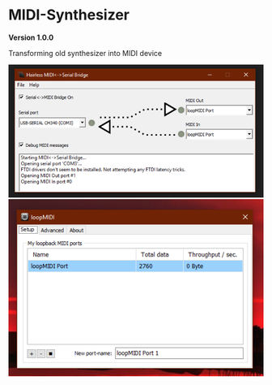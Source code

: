 # MIDI-Synthesizer
**Version 1.0.0**

Transforming old synthesizer into MIDI device

![](images/Hairless-MIDI_Serial.PNG)
![](images/loopMIDI.PNG)
